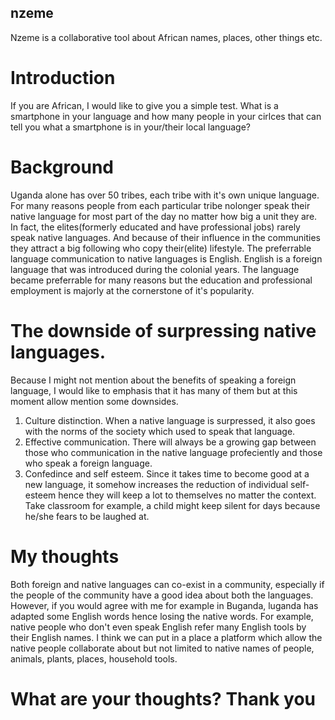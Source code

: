 ## nzeme
Nzeme is a collaborative tool about African names, places, other things etc.
# Introduction
If you are African, I would like to give you a simple test. 
What is a smartphone in your language and how many people in your cirlces that can tell you what a smartphone is in your/their local language?
# Background
Uganda alone has over 50 tribes, each tribe with it's own unique language. For many reasons people from each particular tribe nolonger speak their native language for most part of the day no matter how big a unit they are. In fact, the elites(formerly educated and have professional jobs) rarely speak native languages. And because of their influence in the communities they attract a big following who copy their(elite) lifestyle. The preferrable language communication to native languages is English. English is a foreign language that was introduced during the colonial years. The language became preferrable for many reasons but the education and professional employment is majorly at the cornerstone of it's popularity.
# The downside of surpressing native languages.
Because I might not mention about the benefits of speaking a foreign language, I would like to emphasis that it has many of them but at this moment allow mention some downsides.

1. Culture distinction. When a native language is surpressed, it also goes with the norms of the society which used to speak that language.
2. Effective communication. There will always be a growing gap between those who communication in the native language profeciently and those who speak a foreign language.
3. Confedince and self esteem. Since it takes time to become good at a new language, it somehow increases the reduction of individual self-esteem hence they will keep a lot to themselves no matter the context. Take classroom for example, a child might keep silent for days because he/she fears to be laughed at.

# My thoughts
Both foreign and native languages can co-exist in a community, especially if the people of the community have a good idea about both the languages. However, if you would agree with me for example in Buganda, luganda has adapted some English words hence losing the native words. For example, native people who don't even speak English refer many English tools by their English names.
I think we can put in a place a platform which allow the native people collaborate about but not limited to native names of people, animals, plants, places, household tools.

# What are your thoughts? Thank you
